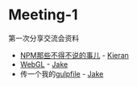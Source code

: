 # Meeting-1
第一次分享交流会资料  
* [NPM那些不得不说的事儿](https://github.com/HDU-FED/Meeting-1/tree/master/NPM那些不得不说的事儿) - [Kieran](https://github.com/SuperKieran)
* [WebGL](https://github.com/HDU-FED/Meeting-1/tree/master/WebGL) - [Jake](https://github.com/JakeLaoyu)
* 传一个我的[gulpfile](https://github.com/HDU-FED/Meeting-1/tree/master/WebGL/gulpfile.js) - [Jake](https://github.com/JakeLaoyu)
